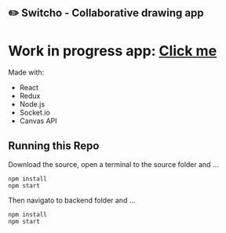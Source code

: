 ## ✏️  Switcho - Collaborative drawing app

# Work in progress app: [Click me](https://sketcho.vercel.app/) 

Made with:

- React
- Redux
- Node.js
- Socket.io
- Canvas API



## Running this Repo

Download the source, open a terminal to the source folder and ...

```
npm install
npm start
```
Then navigato to backend folder and ...

```
npm install
npm start
```
